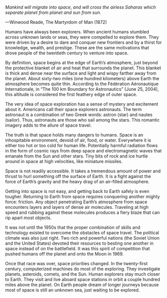 *Mankind will migrate into space, and will cross the airless Saharas which separate planet from planet and sun from sun.*

—Winwood Reade, The Martyrdom of Man (1872)

Humans have always been explorers. When ancient humans stumbled across unknown lands or seas, they were compelled to explore them. They were driven by a desire to dare and conquer new frontiers and by a thirst for knowledge, wealth, and prestige. These are the same motivations that drove people of the twentieth century to venture into space.

By definition, space begins at the edge of Earth’s atmosphere, just beyond the protective blanket of air and heat that surrounds the planet. This blanket is thick and dense near the surface and light and wispy farther away from the planet. About sixty-two miles (one hundred kilometers) above Earth the atmosphere becomes quite thin. According to the Fédération Aéronautique Internationale, in “The 100 km Boundary for Astronautics” (June 25, 2004), this altitude is considered the first feathery edge of outer space.

The very idea of space exploration has a sense of mystery and excitement about it. Americans call their space explorers astronauts. The term astronaut is a combination of two Greek words: astron (star) and nautes (sailor). Thus, astronauts are those who sail among the stars. This romantic imagery adds to the allure of space travel.

The truth is that space holds many dangers to humans. Space is an inhospitable environment, devoid of air, food, or water. Everywhere it is either too hot or too cold for human life. Potentially harmful radiation flows in the form of cosmic rays from deep space and electromagnetic waves that emanate from the Sun and other stars. Tiny bits of rock and ice hurtle around in space at high velocities, like miniature missiles.

Space is not readily accessible. It takes a tremendous amount of power and thrust to hurl something off the surface of Earth. It is a fight against the force of Earth’s gravity and the heavy drag of an air-filled atmosphere.

Getting into space is not easy, and getting back to Earth safely is even tougher. Returning to Earth from space requires conquering another mighty force: friction. Any object penetrating Earth’s atmosphere from space encounters layers and layers of dense air molecules. Traveling at high speed and rubbing against these molecules produces a fiery blaze that can rip apart most objects.

It was not until the 1950s that the proper combination of skills and technology existed to overcome the obstacles of space travel. The political climate was also just right. Two rich and powerful nations (the Soviet Union and the United States) devoted their resources to besting one another in space instead of on the battlefield. It was this spirit of competition that pushed humans off the planet and onto the Moon in 1969.

Once that race was over, space priorities changed. In the twenty-first century, computerized machines do most of the exploring. They investigate planets, asteroids, comets, and the Sun. Human explorers stay much closer to Earth. They visit and live aboard space stations in orbit a couple hundred miles above the planet. On Earth people dream of longer journeys because most of space is still an unknown sea, just waiting to be explored.
